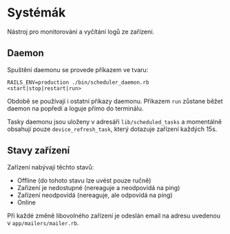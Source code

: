Systémák
========

Nástroj pro monitorování a vyčítání logů ze zařízení.

Daemon
------

Spuštění daemonu se provede příkazem ve tvaru:

	RAILS_ENV=production ./bin/scheduler_daemon.rb <start|stop|restart|run>

Obdobě se používají i ostatní příkazy daemonu.
Příkazem `run` zůstane běžet daemon na popředí a loguje přímo do terminálu.

Tasky daemonu jsou uloženy v adresáři `lib/scheduled_tasks` a momentálně obsahují pouze `device_refresh_task`,
který dotazuje zařízení každých 15s.

Stavy zařízení
--------------

Zařízení nabývají těchto stavů:

* Offline (do tohoto stavu lze uvést pouze ručně)
* Zařízení je nedostupné (nereaguje a neodpovídá na ping)
* Zařízení neodpovídá (nereaguje, ale odpovídá na ping)
* Online

Při každé změně libovolného zařízení je odeslán email na adresu uvedenou v `app/mailers/mailer.rb`.